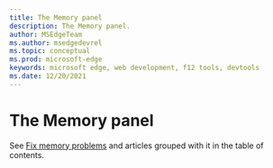 ```yaml
---
title: The Memory panel
description: The Memory panel.
author: MSEdgeTeam
ms.author: msedgedevrel
ms.topic: conceptual
ms.prod: microsoft-edge
keywords: microsoft edge, web development, f12 tools, devtools
ms.date: 12/20/2021
---
```

# The Memory panel

See [Fix memory problems](index.md) and articles grouped with it in the table of contents.
